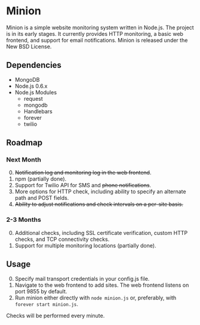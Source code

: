 Minion
======

Minion is a simple website monitoring system written in Node.js.  The project
is in its early stages.  It currently provides HTTP monitoring, a basic web
frontend, and support for email notifications.  Minion is released under the
New BSD License.


Dependencies
------------

* MongoDB
* Node.js 0.6.x
* Node.js Modules
    * request
    * mongodb
    * Handlebars
    * forever
    * twilio


Roadmap
-------

### Next Month

0. ~~Notification log and monitoring log in the web frontend~~.
0. npm (partially done).
0. Support for Twilio API for SMS and ~~phone notifications~~.
0. More options for HTTP check, including ability to specify an alternate path and POST fields.
0. ~~Ability to adjust notifications and check intervals on a per-site basis.~~

### 2-3 Months

0. Additional checks, including SSL certificate verification, custom HTTP checks, and TCP connectivity checks.
0. Support for multiple monitoring locations (partially done).


Usage
-----

0. Specify mail transport credentials in your config.js file.  
0. Navigate to the web frontend to add sites.  The web frontend listens on port 9855 by default.  
0. Run minion either directly with `node minion.js` or, preferably, with `forever start minion.js`.

Checks will be performed every minute.
